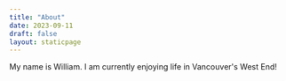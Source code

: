 ```yaml
---
title: "About"
date: 2023-09-11
draft: false
layout: staticpage
---
```


My name is William. I am currently enjoying life in Vancouver's West End!